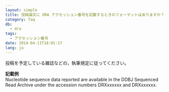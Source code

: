 ```yaml
---
layout: simple
title: 投稿論文に DRA アクセッション番号を記載するときのフォーマットはありますか？
category: faq
db:
  - dra
tags: 
  - アクセッション番号
date: 2014-04-11T18:01:17
lang: ja
---
```


投稿を予定している雑誌などの，執筆規定に従ってください。

**記載例**  
Nucleotide sequence data reported are available in the DDBJ Sequenced Read Archive under the accession numbers DRXxxxxxx and DRXxxxxxx.
